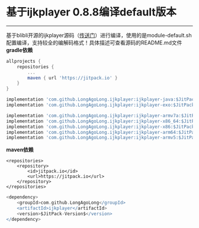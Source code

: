 # 基于ijkplayer 0.8.8编译default版本
----------  


基于blibli开源的ijkplayer源码（[传送门](https://github.com/Bilibili/ijkplayer)）进行编译，使用的是module-default.sh配置编译，支持较全的编解码格式！具体描述可查看源码的README.md文件  
**gradle依赖**
```gradle
allprojects {
	repositories {
		...
		maven { url 'https://jitpack.io' }
	}
}
```
```gradle
implementation 'com.github.LongAgoLong.ijkplayer:ijkplayer-java:$JitPack-Version$'
implementation 'com.github.LongAgoLong.ijkplayer:ijkplayer-exo:$JitPack-Version$'

implementation 'com.github.LongAgoLong.ijkplayer:ijkplayer-armv7a:$JitPack-Version$'
implementation 'com.github.LongAgoLong.ijkplayer:ijkplayer-x86_64:$JitPack-Version$'
implementation 'com.github.LongAgoLong.ijkplayer:ijkplayer-x86:$JitPack-Version$'
implementation 'com.github.LongAgoLong.ijkplayer:ijkplayer-arm64:$JitPack-Version$'
implementation 'com.github.LongAgoLong.ijkplayer:ijkplayer-armv5:$JitPack-Version$'
```
**maven依赖**
```gralde
<repositories>
	<repository>
		<id>jitpack.io</id>
		<url>https://jitpack.io</url>
	</repository>
</repositories>
```
```gradle
<dependency>
	<groupId>com.github.LongAgoLong</groupId>
	<artifactId>ijkplayer</artifactId>
	<version>$JitPack-Version$</version>
</dependency>
```
